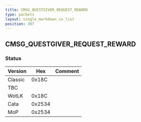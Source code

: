 ```yaml
---
title: CMSG_QUESTGIVER_REQUEST_REWARD
type: packets
layout: single_markdown_in_list
position: 397
---
```


## CMSG_QUESTGIVER_REQUEST_REWARD

### Status

Version    | Hex        | Comment
---------- | ---------- | ---------- 
Classic    | 0x18C      | 
TBC        |            | 
WotLK      | 0x18C      | 
Cata       | 0x2534     | 
MoP        | 0x2534     | 